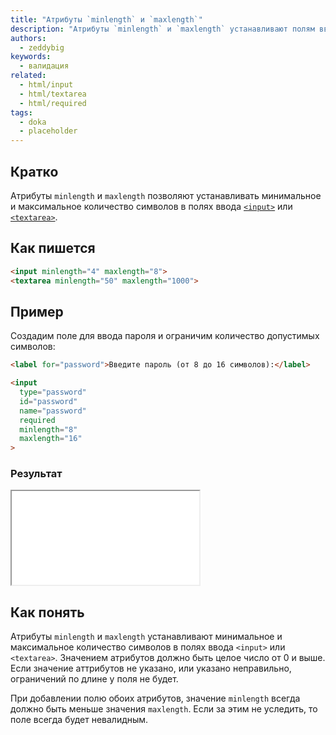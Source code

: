 ```yaml
---
title: "Атрибуты `minlength` и `maxlength`"
description: "Атрибуты `minlength` и `maxlength` устанавливают полям ввода минимальное и максимальное количество символов."
authors:
  - zeddybig
keywords: 
  - валидация
related:
  - html/input
  - html/textarea
  - html/required
tags:
  - doka
  - placeholder
---
```


## Кратко

Атрибуты `minlength` и `maxlength` позволяют устанавливать минимальное и максимальное количество символов в полях ввода [`<input>`](/html/input/) или [`<textarea>`](/html/textarea/).

## Как пишется

```html
<input minlength="4" maxlength="8">
<textarea minlength="50" maxlength="1000">
```

## Пример

Создадим поле для ввода пароля и ограничим количество допустимых символов:

```html
<label for="password">Введите пароль (от 8 до 16 символов):</label>

<input
  type="password"
  id="password"
  name="password"
  required
  minlength="8"
  maxlength="16"
>
```

### Результат

<iframe title="Поле ввода пароля с ограничениями по количеству символов" src="demos/input-example" height="150"></iframe>

## Как понять

Атрибуты `minlength` и `maxlength` устанавливают минимальное и максимальное количество символов в полях ввода `<input>` или `<textarea>`. Значением атрибутов должно быть целое число от 0 и выше. Если значение аттрибутов не указано, или указано неправильно, ограничений по длине у поля не будет.

При добавлении полю обоих атрибутов, значение `minlength` всегда должно быть меньше значения `maxlength`. Если за этим не уследить, то поле всегда будет невалидным.
